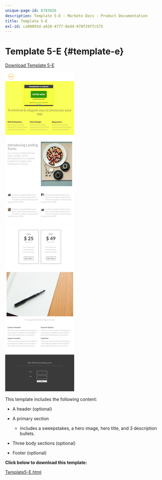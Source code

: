 ```yaml
---
unique-page-id: 8783926
description: Template 5-E - Marketo Docs - Product Documentation
title: Template 5-E
exl-id: ca90093d-a420-4777-8ed4-970f29ffc575
---
```

# Template 5-E {#template-e}

[Download Template 5-E](https://docs.marketo.com/download/attachments/8783926/template-5e.html?version=1&modificationdate=1437693060000&api=v2)

![](assets/image2015-7-29-15-3a24-3a40.png)

This template includes the following content:

* A header (optional)
* A primary section

    * includes a sweepstakes, a hero image, hero title, and 3 description bullets.

* Three body sections (optional)
* Footer (optional)

**Click below to download this template:**

[Template5-E.html](https://docs.marketo.com/download/attachments/8783926/template-5e.html?version=1&modificationdate=1437693060000&api=v2)
